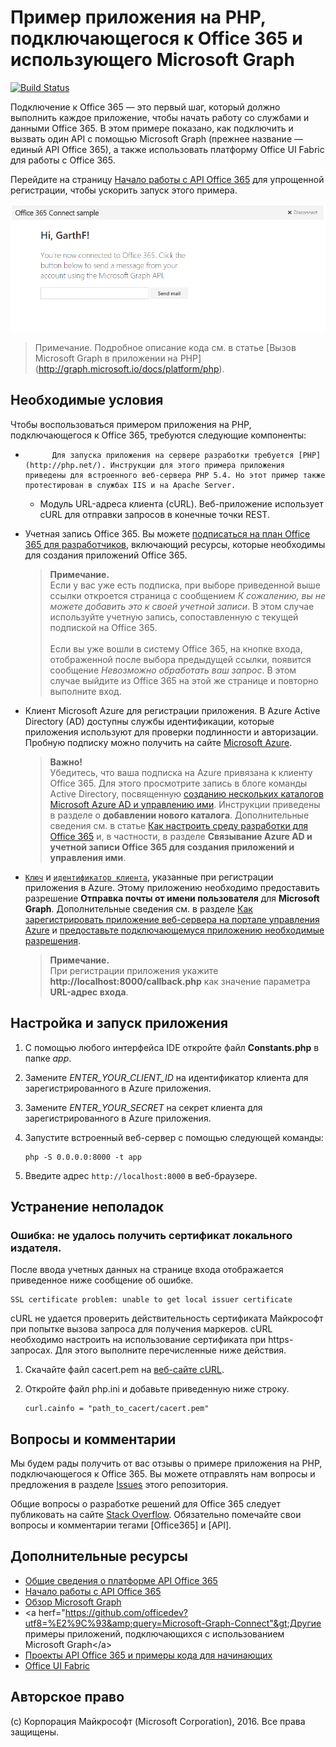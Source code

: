 # Пример приложения на PHP, подключающегося к Office 365 и использующего Microsoft Graph

[![Build Status](https://travis-ci.org/microsoftgraph/php-connect-rest-sample.svg?branch=master)](https://travis-ci.org/microsoftgraph/php-connect-rest-sample)

Подключение к Office 365 — это первый шаг, который должно выполнить каждое приложение, чтобы начать работу со службами и данными Office 365. В этом примере показано, как подключить и вызвать один API с помощью Microsoft Graph (прежнее название — единый API Office 365), а также использовать платформу Office UI Fabric для работы с Office 365.

Перейдите на страницу [Начало работы с API Office 365](http://dev.office.com/getting-started/office365apis?platform=option-php#setup) для упрощенной регистрации, чтобы ускорить запуск этого примера.

![Снимок экрана с примером приложения на PHP, подключающегося к Office 365](../readme-images/php-connect-rest-sample.png)

> Примечание. Подробное описание кода см. в статье [Вызов Microsoft Graph в приложении на PHP] (http://graph.microsoft.io/docs/platform/php).


## Необходимые условия

Чтобы воспользоваться примером приложения на PHP, подключающегося к Office 365, требуются следующие компоненты:

* 
            Для запуска приложения на сервере разработки требуется [PHP](http://php.net/). Инструкции для этого примера приложения приведены для встроенного веб-сервера PHP 5.4. Но этот пример также протестирован в службах IIS и на Apache Server.
	* Модуль URL-адреса клиента (cURL). Веб-приложение использует cURL для отправки запросов в конечные точки REST. 
* Учетная запись Office 365. Вы можете [подписаться на план Office 365 для разработчиков](https://aka.ms/devprogramsignup), включающий ресурсы, которые необходимы для создания приложений Office 365.

     > **Примечание.**<br />
     Если у вас уже есть подписка, при выборе приведенной выше ссылки откроется страница с сообщением *К сожалению, вы не можете добавить это к своей учетной записи*. В этом случае используйте учетную запись, сопоставленную с текущей подпиской на Office 365.<br /><br />
     Если вы уже вошли в систему Office 365, на кнопке входа, отображенной после выбора предыдущей ссылки, появится сообщение *Невозможно обработать ваш запрос*. В этом случае выйдите из Office 365 на этой же странице и повторно выполните вход.
* Клиент Microsoft Azure для регистрации приложения. В Azure Active Directory (AD) доступны службы идентификации, которые приложения используют для проверки подлинности и авторизации. Пробную подписку можно получить на сайте [Microsoft Azure](https://account.windowsazure.com/SignUp).

     > **Важно!**<br />
     Убедитесь, что ваша подписка на Azure привязана к клиенту Office 365. Для этого просмотрите запись в блоге команды Active Directory, посвященную [созданию нескольких каталогов Microsoft Azure AD и управлению ими](http://blogs.technet.com/b/ad/archive/2013/11/08/creating-and-managing-multiple-windows-azure-active-directories.aspx). Инструкции приведены в разделе о **добавлении нового каталога**. Дополнительные сведения см. в статье [Как настроить среду разработки для Office 365](ht5ps://msdn.microsoft.com/office/office365/howto/setup-development-environment#bk_CreateAzureSubscription) и, в частности, в разделе **Связывание Azure AD и учетной записи Office 365 для создания приложений и управления ими**.
* [```Ключ```](app/Constants.php#L29) и [```идентификатор клиента```](app/Constants.php#L30), указанные при регистрации приложения в Azure. Этому приложению необходимо предоставить разрешение **Отправка почты от имени пользователя** для **Microsoft Graph**. Дополнительные сведения см. в разделе [Как зарегистрировать приложение веб-сервера на портале управления Azure](https://msdn.microsoft.com/office/office365/HowTo/add-common-consent-manually#bk_RegisterServerApp) и [предоставьте подключающемуся приложению необходимые разрешения](https://github.com/OfficeDev/php-connect-rest-sample/wiki/Grant-permissions-to-the-Connect-application-in-Azure).

     > **Примечание.**<br />
     При регистрации приложения укажите **http://localhost:8000/callback.php** как значение параметра **URL-адрес входа**.

## Настройка и запуск приложения

1. С помощью любого интерфейса IDE откройте файл **Constants.php** в папке *app*.
2. Замените *ENTER_YOUR_CLIENT_ID* на идентификатор клиента для зарегистрированного в Azure приложения.
3. Замените *ENTER_YOUR_SECRET* на секрет клиента для зарегистрированного в Azure приложения.
4. Запустите встроенный веб-сервер с помощью следующей команды:
    ```
    php -S 0.0.0.0:8000 -t app
    ```
    
5. Введите адрес ```http://localhost:8000``` в веб-браузере.

## Устранение неполадок

### Ошибка: не удалось получить сертификат локального издателя.

После ввода учетных данных на странице входа отображается приведенное ниже сообщение об ошибке.
```
SSL certificate problem: unable to get local issuer certificate
```

cURL не удается проверить действительность сертификата Майкрософт при попытке вызова запроса для получения маркеров. cURL необходимо настроить на использование сертификата при https-запросах. Для этого выполните перечисленные ниже действия.  

1. Скачайте файл cacert.pem на [веб-сайте cURL](http://curl.haxx.se/docs/caextract.html). 
2. Откройте файл php.ini и добавьте приведенную ниже строку.

	```
	curl.cainfo = "path_to_cacert/cacert.pem"
	```

## Вопросы и комментарии

Мы будем рады получить от вас отзывы о примере приложения на PHP, подключающегося к Office 365. Вы можете отправлять нам вопросы и предложения в разделе [Issues](https://github.com/OfficeDev/php-connect-rest-sample/issues) этого репозитория.

Общие вопросы о разработке решений для Office 365 следует публиковать на сайте [Stack Overflow](http://stackoverflow.com/questions/tagged/Office365+API). Обязательно помечайте свои вопросы и комментарии тегами [Office365] и [API].
  
## Дополнительные ресурсы

* [Общие сведения о платформе API Office 365](https://msdn.microsoft.com/office/office365/howto/platform-development-overview)
* [Начало работы с API Office 365](http://dev.office.com/getting-started/office365apis)
* [Обзор Microsoft Graph](http://graph.microsoft.io/)
* &lt;a herf="https://github.com/officedev?utf8=%E2%9C%93&amp;query=Microsoft-Graph-Connect"&gt;Другие примеры приложений, подключающихся с использованием Microsoft Graph&lt;/a&gt;
* [Проекты API Office 365 и примеры кода для начинающих](https://msdn.microsoft.com/office/office365/howto/starter-projects-and-code-samples)
* [Office UI Fabric](https://github.com/OfficeDev/Office-UI-Fabric)

## Авторское право
(c) Корпорация Майкрософт (Microsoft Corporation), 2016. Все права защищены.


